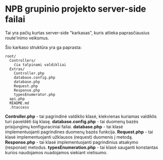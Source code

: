 <h1>NPB grupinio projekto server-side failai</h1>

Tai yra pačių kurtas server-side "karkasas", kuris atlieka paprasčiausius route'inimo veiksmus.

Šio karkaso struktūra yra ga paprasta:

```
root/
  Controllers/
    čia talpinami valdikliai
  Extras/
    Controller.php
    database.config.php
    database.php
    Request.php
    Response.php
    typesEnumerator.php
  api.php
  README.md
  .htaccess
```

**Controller.php** - tai pagrindinė valdiklio klasė, kiekvienas kuriamas valdiklis turi paveldėti šią klasę.
**database.config.php** - tai duomenų bazės prisijungimų konfiguraciniai failai.
**database.php** - tai klasė implementuojanti pagrindines duomenų bazės funkcija.
**Request.php** - tai klasė implementuojanti užklausos (request) duomenis į metodą.
**Response.php** - tai klasė implementuojanti pagrindinius atsakymo (response) metodus.
**typesEnumeration.php** - tai klasė sauganti konstantas kurios naudojamos nuadojamos siekiant vietisumo.
